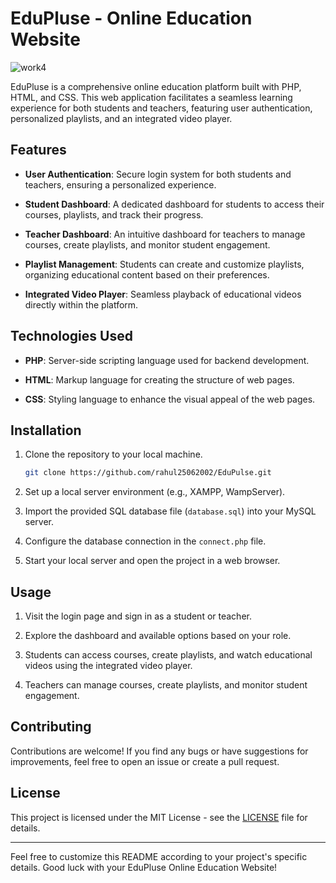 # EduPluse - Online Education Website

![work4](https://github.com/rahul25062002/EduPulse/assets/75932347/3e06ed85-d90d-4f49-9df0-474c1719e45e)

EduPluse is a comprehensive online education platform built with PHP, HTML, and CSS. This web application facilitates a seamless learning experience for both students and teachers, featuring user authentication, personalized playlists, and an integrated video player.

## Features

- **User Authentication**: Secure login system for both students and teachers, ensuring a personalized experience.

- **Student Dashboard**: A dedicated dashboard for students to access their courses, playlists, and track their progress.

- **Teacher Dashboard**: An intuitive dashboard for teachers to manage courses, create playlists, and monitor student engagement.

- **Playlist Management**: Students can create and customize playlists, organizing educational content based on their preferences.

- **Integrated Video Player**: Seamless playback of educational videos directly within the platform.

## Technologies Used

- **PHP**: Server-side scripting language used for backend development.
  
- **HTML**: Markup language for creating the structure of web pages.
  
- **CSS**: Styling language to enhance the visual appeal of the web pages.

## Installation

1. Clone the repository to your local machine.

    ```bash
    git clone https://github.com/rahul25062002/EduPulse.git
    ```

2. Set up a local server environment (e.g., XAMPP, WampServer).

3. Import the provided SQL database file (`database.sql`) into your MySQL server.

4. Configure the database connection in the `connect.php` file.

5. Start your local server and open the project in a web browser.

## Usage

1. Visit the login page and sign in as a student or teacher.

2. Explore the dashboard and available options based on your role.

3. Students can access courses, create playlists, and watch educational videos using the integrated video player.

4. Teachers can manage courses, create playlists, and monitor student engagement.

## Contributing

Contributions are welcome! If you find any bugs or have suggestions for improvements, feel free to open an issue or create a pull request.

## License

This project is licensed under the MIT License - see the [LICENSE](LICENSE) file for details.

---

Feel free to customize this README according to your project's specific details. Good luck with your EduPluse Online Education Website!
